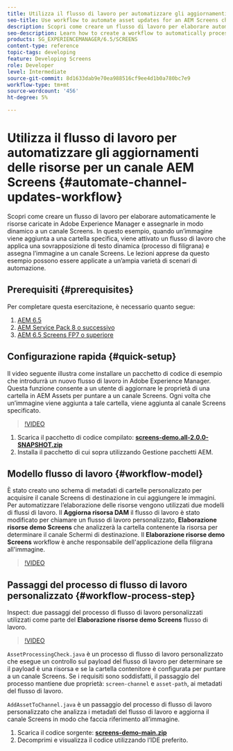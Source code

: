 ```yaml
---
title: Utilizza il flusso di lavoro per automatizzare gli aggiornamenti delle risorse per un canale AEM Screens
seo-title: Use workflow to automate asset updates for an AEM Screens channel
description: Scopri come creare un flusso di lavoro per elaborare automaticamente le risorse caricate in Adobe Experience Manager e assegnarle in modo dinamico a un canale Screens. In questo esempio, quando un’immagine viene aggiunta a una cartella specifica, viene attivato un flusso di lavoro che applica una filigrana dinamica e assegna l’immagine a un canale Screens. Le lezioni apprese da questo esempio possono essere applicate a un’ampia varietà di scenari di automazione.
seo-description: Learn how to create a workflow to automatically process assets uploaded to Adobe Experience Manager and dynamically assign them to a Screens channel. In this example when an image is added to a specific folder, a workflow is triggered that applies a dynamic watermark and assigns the image to a Screens channel. Lessons learned from this example can be applied to a wide variety of automation scenarios.
products: SG_EXPERIENCEMANAGER/6.5/SCREENS
content-type: reference
topic-tags: developing
feature: Developing Screens
role: Developer
level: Intermediate
source-git-commit: 8d1633dab9e70ea988516cf9ee4d1b0a780bc7e9
workflow-type: tm+mt
source-wordcount: '456'
ht-degree: 5%

---
```



# Utilizza il flusso di lavoro per automatizzare gli aggiornamenti delle risorse per un canale AEM Screens {#automate-channel-updates-workflow}

Scopri come creare un flusso di lavoro per elaborare automaticamente le risorse caricate in Adobe Experience Manager e assegnarle in modo dinamico a un canale Screens. In questo esempio, quando un’immagine viene aggiunta a una cartella specifica, viene attivato un flusso di lavoro che applica una sovrapposizione di testo dinamica (processo di filigrana) e assegna l’immagine a un canale Screens. Le lezioni apprese da questo esempio possono essere applicate a un’ampia varietà di scenari di automazione.

## Prerequisiti {#prerequisites}

Per completare questa esercitazione, è necessario quanto segue:

1. [AEM 6.5](https://experienceleague.adobe.com/docs/experience-manager-65.html?lang=it)
1. [AEM Service Pack 8 o successivo](https://experienceleague.adobe.com/docs/experience-manager-65/release-notes/service-pack/sp-release-notes.html?lang=it)
1. [AEM 6.5 Screens FP7 o superiore](https://experienceleague.adobe.com/docs/experience-manager-screens/user-guide/release-notes/release-notes-fp-202103.html?lang=it)

## Configurazione rapida {#quick-setup}

Il video seguente illustra come installare un pacchetto di codice di esempio che introdurrà un nuovo flusso di lavoro in Adobe Experience Manager. Questa funzione consente a un utente di aggiornare le proprietà di una cartella in AEM Assets per puntare a un canale Screens. Ogni volta che un’immagine viene aggiunta a tale cartella, viene aggiunta al canale Screens specificato.

>[!VIDEO](https://video.tv.adobe.com/v/333174/?quality=12&learn=on)

1. Scarica il pacchetto di codice compilato: **[screens-demo.all-2.0.0-SNAPSHOT.zip](./assets/screens-demo.all-2.0.0-SNAPSHOT.zip)**
1. Installa il pacchetto di cui sopra utilizzando Gestione pacchetti AEM.

## Modello flusso di lavoro {#workflow-model}

È stato creato uno schema di metadati di cartelle personalizzato per acquisire il canale Screens di destinazione in cui aggiungere le immagini. Per automatizzare l’elaborazione delle risorse vengono utilizzati due modelli di flussi di lavoro. Il **Aggiorna risorsa DAM** il flusso di lavoro è stato modificato per chiamare un flusso di lavoro personalizzato, **Elaborazione risorse demo Screens** che analizzerà la cartella contenente la risorsa per determinare il canale Schermi di destinazione. Il **Elaborazione risorse demo Screens** workflow è anche responsabile dell&#39;applicazione della filigrana all&#39;immagine.

>[!VIDEO](https://video.tv.adobe.com/v/333175/?quality=12&learn=on)

## Passaggi del processo di flusso di lavoro personalizzato {#workflow-process-step}

Inspect: due passaggi del processo di flusso di lavoro personalizzati utilizzati come parte del **Elaborazione risorse demo Screens** flusso di lavoro.

>[!VIDEO](https://video.tv.adobe.com/v/333179/?quality=12&learn=on)

`AssetProcessingCheck.java` è un processo di flusso di lavoro personalizzato che esegue un controllo sul payload del flusso di lavoro per determinare se il payload è una risorsa e se la cartella contenitore è configurata per puntare a un canale Screens. Se i requisiti sono soddisfatti, il passaggio del processo mantiene due proprietà: `screen-channel` e `asset-path`, ai metadati del flusso di lavoro.

`AddAssetToChannel.java` è un passaggio del processo di flusso di lavoro personalizzato che analizza i metadati del flusso di lavoro e aggiorna il canale Screens in modo che faccia riferimento all’immagine.

1. Scarica il codice sorgente: **[screens-demo-main.zip](./assets/screens-demo-main.zip)**
1. Decomprimi e visualizza il codice utilizzando l’IDE preferito.
